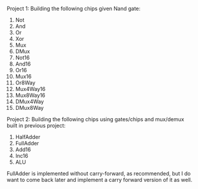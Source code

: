Project 1: Building the following chips given Nand gate:
1. Not
2. And
3. Or
4. Xor
5. Mux
6. DMux
7. Not16
8. And16
9. Or16
10. Mux16
11. Or8Way
12. Mux4Way16
13. Mux8Way16
14. DMux4Way
15. DMux8Way


Project 2: Building the following chips using gates/chips and mux/demux built in previous project:
1. HalfAdder
2. FullAdder
3. Add16
4. Inc16
5. ALU

FullAdder is implemented without carry-forward, as recommended, but I do want to come back later and implement a carry forward version of it as well.

